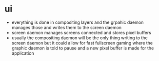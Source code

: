 ui
==

- everything is done in compositing layers and the grpahic daemon manages those and writes them to the screen daemon
- screen daemon manages screens connected and stores pixel buffers
- usually the compositing daemon will be the only thing writing to the screen daemon but it could allow for fast fullscreen gaming where the graphic daemon is told to pause and a new pixel buffer is made for the application

